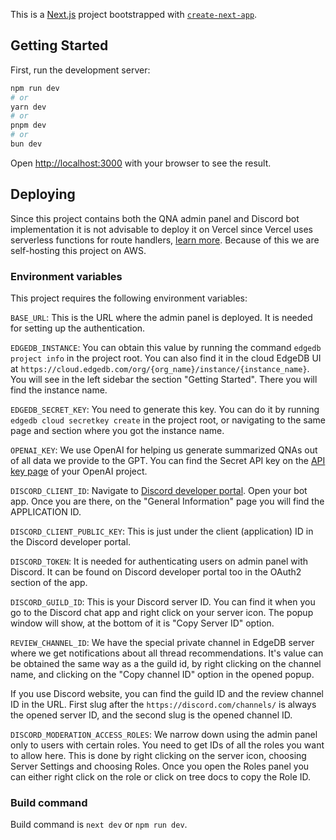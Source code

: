 This is a [Next.js](https://nextjs.org/) project bootstrapped with [`create-next-app`](https://github.com/vercel/next.js/tree/canary/packages/create-next-app).

## Getting Started

First, run the development server:

```bash
npm run dev
# or
yarn dev
# or
pnpm dev
# or
bun dev
```

Open [http://localhost:3000](http://localhost:3000) with your browser to see the result.

## Deploying

Since this project contains both the QNA admin panel and Discord bot implementation it
is not advisable to deploy it on Vercel since Vercel uses serverless functions
for route handlers, [learn more](https://vercel.com/guides/can-i-deploy-discord-bots-to-vercel).
Because of this we are self-hosting this project on AWS.

### Environment variables

This project requires the following environment variables:

`BASE_URL`: This is the URL where the admin panel is deployed. It is needed for setting up the authentication.

`EDGEDB_INSTANCE`: You can obtain this value by running the command `edgedb project info` in the project root. You can also find it in the cloud EdgeDB UI at `https://cloud.edgedb.com/org/{org_name}/instance/{instance_name}`. You will see in the left sidebar the section "Getting Started". There you will find the instance name.

`EDGEDB_SECRET_KEY`: You need to generate this key. You can do it by running `edgedb cloud secretkey create` in the project root, or navigating to the same page and section where you got the instance name.

`OPENAI_KEY`: We use OpenAI for helping us generate summarized QNAs out of all data we provide to the GPT. You can find the Secret API key on the [API key page](https://platform.openai.com/api-keys) of your OpenAI project.

`DISCORD_CLIENT_ID`: Navigate to [Discord developer portal](https://discord.com/developers/applications). Open your bot app. Once you are there, on the "General Information" page you will find the APPLICATION ID.

`DISCORD_CLIENT_PUBLIC_KEY`: This is just under the client (application) ID in the Discord developer portal.

`DISCORD_TOKEN`: It is needed for authenticating users on admin panel with Discord. It can be found on Discord developer portal too in the OAuth2 section of the app.

`DISCORD_GUILD_ID`: This is your Discord server ID. You can find it when you go to the Discord chat app and right click on your server icon. The popup window will show, at the bottom of it is "Copy Server ID" option.

`REVIEW_CHANNEL_ID`: We have the special private channel in EdgeDB server where we get notifications about all thread recommendations. It's value can be obtained the same way as a the guild id, by right clicking on the channel name, and clicking on the "Copy channel ID" option in the opened popup.

If you use Discord website, you can find the guild ID and the review channel ID in the URL. First slug after the `https://discord.com/channels/` is always the opened server ID, and the second slug is the opened channel ID.

`DISCORD_MODERATION_ACCESS_ROLES`: We narrow down using the admin panel only to users with certain roles. You need to get IDs of all the roles you want to allow here. This is done by right clicking on the server icon, choosing Server Settings and choosing Roles. Once you open the Roles panel you can either right click on the role or click on tree docs to copy the Role ID.

### Build command

Build command is `next dev` or `npm run dev`.
